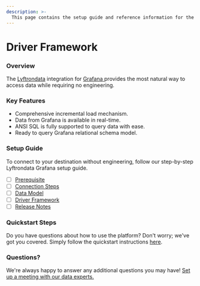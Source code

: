 ```yaml
---
description: >-
  This page contains the setup guide and reference information for the Grafana source connector.
---
```


# Driver Framework

### Overview

The [Lyftrondata](https://www.lyftrondata.com/) integration for [Grafana](https://www.lyftrondata.com/integration/grafana/)[ ](https://www.lyftrondata.com/integration/grafana/)provides the most natural way to access data while requiring no engineering.

### Key Features

* Comprehensive incremental load mechanism.
* Data from Grafana is available in real-time.&#x20;
* ANSI SQL is fully supported to query data with ease.
* Ready to query Grafana relational schema model.

### Setup Guide

To connect to your destination without engineering, follow our step-by-step Lyftrondata Grafana setup guide.

* [ ] [Prerequisite](../../sales-analytics/grafana/prerequisite.md)
* [ ] [Connection Steps](../../sales-analytics/grafana/connection-steps.md)
* [ ] [Data Model](../../sales-analytics/grafana/data-model/)
* [ ] [Driver Framework](../../sales-analytics/grafana/driver-framework/)
* [ ] [Release Notes](../../sales-analytics/grafana/release-notes.md)

### Quickstart Steps

Do you have questions about how to use the platform? Don't worry; we've got you covered. Simply follow the quickstart instructions [here](../../../quickstart-steps.md).

### Questions? <a href="#questions" id="questions"></a>

We're always happy to answer any additional questions you may have! [Set up a meeting with our data experts.](https://www.lyftrondata.com/book-a-meeting/)


